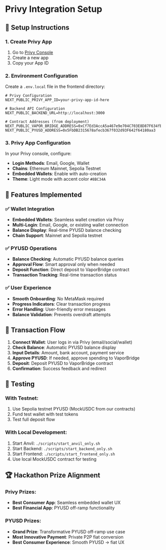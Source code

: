 # Privy Integration Setup

## 🔧 Setup Instructions

### 1. Create Privy App
1. Go to [Privy Console](https://console.privy.id/)
2. Create a new app
3. Copy your App ID

### 2. Environment Configuration
Create a `.env.local` file in the frontend directory:

```env
# Privy Configuration
NEXT_PUBLIC_PRIVY_APP_ID=your-privy-app-id-here

# Backend API Configuration  
NEXT_PUBLIC_BACKEND_URL=http://localhost:3000

# Contract Addresses (from deployment)
NEXT_PUBLIC_VAPOR_BRIDGE_ADDRESS=0xCf7Ed3AccA5a467e9e704C703E8D87F634fB0Fc9
NEXT_PUBLIC_PYUSD_ADDRESS=0x5FbDB2315678afecb367f032d93F642f64180aa3
```

### 3. Privy App Configuration
In your Privy console, configure:

- **Login Methods**: Email, Google, Wallet
- **Chains**: Ethereum Mainnet, Sepolia Testnet
- **Embedded Wallets**: Enable with auto-creation
- **Theme**: Light mode with accent color `#8BC34A`

## 🎯 Features Implemented

### ✅ Wallet Integration
- **Embedded Wallets**: Seamless wallet creation via Privy
- **Multi-Login**: Email, Google, or existing wallet connection
- **Balance Display**: Real-time PYUSD balance checking
- **Chain Support**: Mainnet and Sepolia testnet

### ✅ PYUSD Operations
- **Balance Checking**: Automatic PYUSD balance queries
- **Approval Flow**: Smart approval only when needed
- **Deposit Function**: Direct deposit to VaporBridge contract
- **Transaction Tracking**: Real-time transaction status

### ✅ User Experience
- **Smooth Onboarding**: No MetaMask required
- **Progress Indicators**: Clear transaction progress
- **Error Handling**: User-friendly error messages
- **Balance Validation**: Prevents overdraft attempts

## 🔄 Transaction Flow

1. **Connect Wallet**: User logs in via Privy (email/social/wallet)
2. **Check Balance**: Automatic PYUSD balance display
3. **Input Details**: Amount, bank account, payment service
4. **Approve PYUSD**: If needed, approve spending to VaporBridge
5. **Deposit**: Deposit PYUSD to VaporBridge contract
6. **Confirmation**: Success feedback and redirect

## 🧪 Testing

### With Testnet:
1. Use Sepolia testnet PYUSD (MockUSDC from our contracts)
2. Fund test wallet with test tokens
3. Test full deposit flow

### With Local Development:
1. Start Anvil: `./scripts/start_anvil_only.sh`
2. Start Backend: `./scripts/start_backend_only.sh`  
3. Start Frontend: `./scripts/start_frontend_only.sh`
4. Use local MockUSDC contract for testing

## 🏆 Hackathon Prize Alignment

### Privy Prizes:
- **Best Consumer App**: Seamless embedded wallet UX
- **Best Financial App**: PYUSD off-ramp functionality

### PYUSD Prizes:
- **Grand Prize**: Transformative PYUSD off-ramp use case
- **Most Innovative Payment**: Private P2P fiat conversion
- **Best Consumer Experience**: Smooth PYUSD → fiat UX
